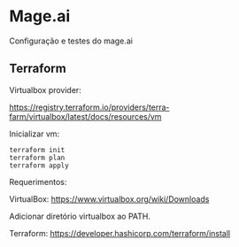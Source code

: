 # Mage.ai

Configuração e testes do mage.ai


## Terraform

Virtualbox provider:

https://registry.terraform.io/providers/terra-farm/virtualbox/latest/docs/resources/vm

Inicializar vm:

```
terraform init
terraform plan
terraform apply
```




Requerimentos:

VirtualBox:
https://www.virtualbox.org/wiki/Downloads

Adicionar diretório virtualbox ao PATH.

Terraform:
https://developer.hashicorp.com/terraform/install